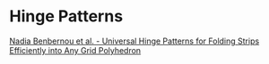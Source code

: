 # Hinge Patterns

[Nadia Benbernou et al. - Universal Hinge Patterns for Folding Strips Efficiently into Any Grid Polyhedron](http://erikdemaine.org/papers/StripsGrid_WADS2017/paper.pdf)
